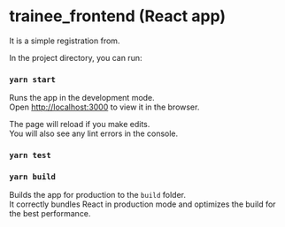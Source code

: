 # trainee_frontend (React app)
It is a simple registration from.


In the project directory, you can run:

### `yarn start`

Runs the app in the development mode.\
Open [http://localhost:3000](http://localhost:3000) to view it in the browser.

The page will reload if you make edits.\
You will also see any lint errors in the console.

### `yarn test`


### `yarn build`

Builds the app for production to the `build` folder.\
It correctly bundles React in production mode and optimizes the build for the best performance.
